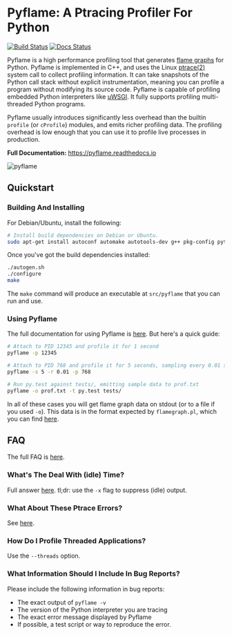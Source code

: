 # Pyflame: A Ptracing Profiler For Python

[![Build Status](https://api.travis-ci.org/uber/pyflame.svg?branch=master)](https://travis-ci.org/uber/pyflame) [![Docs Status](https://readthedocs.org/projects/pyflame/badge/?version=latest)](http://pyflame.readthedocs.io/en/latest/?badge=latest)

Pyflame is a high performance profiling tool that
generates [flame graphs](http://www.brendangregg.com/flamegraphs.html) for
Python. Pyflame is implemented in C++, and uses the
Linux [ptrace(2)](http://man7.org/linux/man-pages/man2/ptrace.2.html) system
call to collect profiling information. It can take snapshots of the Python call
stack without explicit instrumentation, meaning you can profile a program
without modifying its source code. Pyflame is capable of profiling embedded
Python interpreters like [uWSGI](https://uwsgi-docs.readthedocs.io/en/latest/).
It fully supports profiling multi-threaded Python programs.

Pyflame usually introduces significantly less overhead than the builtin
`profile` (or `cProfile`) modules, and emits richer profiling data. The
profiling overhead is low enough that you can use it to profile live processes
in production.

**Full Documentation:** https://pyflame.readthedocs.io

![pyflame](https://cloud.githubusercontent.com/assets/2734/17949703/8ef7d08c-6a0b-11e6-8bbd-41f82086d862.png)

## Quickstart

### Building And Installing

For Debian/Ubuntu, install the following:

```bash
# Install build dependencies on Debian or Ubuntu.
sudo apt-get install autoconf automake autotools-dev g++ pkg-config python-dev python3-dev libtool make
```

Once you've got the build dependencies installed:

```bash
./autogen.sh
./configure
make
```

The `make` command will produce an executable at `src/pyflame` that you can run
and use.

### Using Pyflame

The full documentation for using Pyflame
is [here](https://pyflame.readthedocs.io/en/latest/usage.html). But
here's a quick guide:

```bash
# Attach to PID 12345 and profile it for 1 second
pyflame -p 12345

# Attach to PID 768 and profile it for 5 seconds, sampling every 0.01 seconds
pyflame -s 5 -r 0.01 -p 768

# Run py.test against tests/, emitting sample data to prof.txt
pyflame -o prof.txt -t py.test tests/
```

In all of these cases you will get flame graph data on stdout (or to a file if
you used `-o`). This data is in the format expected by `flamegraph.pl`, which
you can find [here](https://github.com/brendangregg/FlameGraph).

## FAQ

The full FAQ is [here](https://pyflame.readthedocs.io/en/latest/faq.html).

### What's The Deal With (idle) Time?

Full
answer
[here](https://pyflame.readthedocs.io/en/latest/faq.html#what-is-idle-time).
tl;dr: use the `-x` flag to suppress (idle) output.

### What About These Ptrace Errors?

See [here](https://pyflame.readthedocs.io/en/latest/faq.html#what-are-these-ptrace-permissions-errors).

### How Do I Profile Threaded Applications?

Use the `--threads` option.

### What Information Should I Include In Bug Reports?

Please include the following information in bug reports:

 * The exact output of `pyflame -v`
 * The version of the Python interpreter you are tracing
 * The exact error message displayed by Pyflame
 * If possible, a test script or way to reproduce the error.
